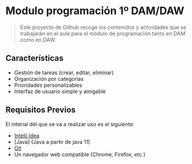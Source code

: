 # Modulo programación 1º DAM/DAW

> Este proyecto de Github recoge los contenidos y actividades que se trabajarán en el aula para el módulo de programación tanto en DAM como en DAW.

## Características

- Gestión de tareas (crear, editar, eliminar)
- Organización por categorías
- Prioridades personalizables
- Interfaz de usuario simple y amigable

## Requisitos Previos

El mterial del que se va a realizar uso es el siguiente:

- [Intelij Idea](https://www.jetbrains.com/idea/)
- [Java] (Java a partir de java 11)
- [Git](https://git-scm.com)
- Un navegador web compatible (Chrome, Firefox, etc.)
